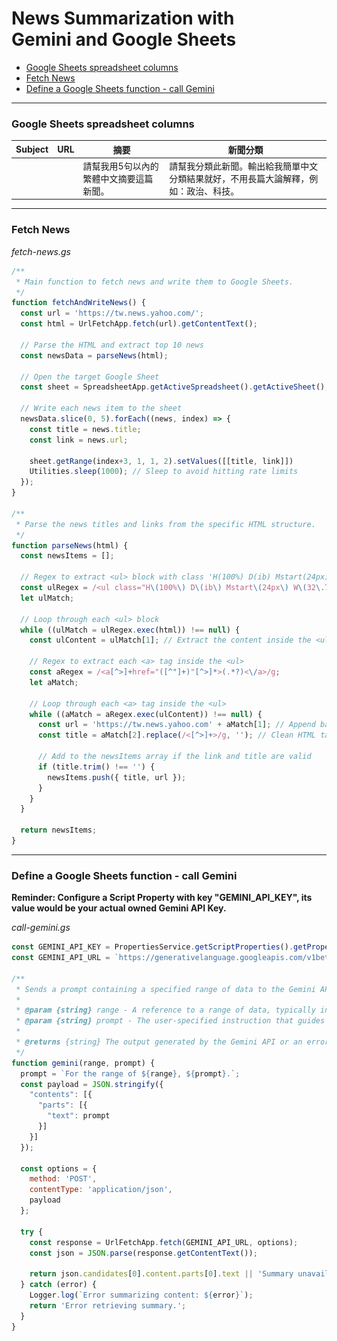 <h1 style="display: flex; justify-content: space-between; align-items: center;">
    News Summarization with Gemini and Google Sheets
    <img src="CloudMile-logo.gif" alt="GIF" style="height: 2em;" />
</h1>

- [Google Sheets spreadsheet columns](#google-sheets-spreadsheet-columns)
- [Fetch News](#fetch-news)
- [Define a Google Sheets function - call Gemini](#define-a-google-sheets-function---call-gemini)
---
### Google Sheets spreadsheet columns
| Subject | URL | 摘要 | 新聞分類 |
|---------|-----|------|---------|
|         |     | 請幫我用5句以內的繁體中文摘要這篇新聞。 | 請幫我分類此新聞。輸出給我簡單中文分類結果就好，不用長篇大論解釋，例如：政治、科技。 |

---

### Fetch News
<em>fetch-news.gs</em>
```javascript
/**
 * Main function to fetch news and write them to Google Sheets.
 */
function fetchAndWriteNews() {
  const url = 'https://tw.news.yahoo.com/';
  const html = UrlFetchApp.fetch(url).getContentText();
  
  // Parse the HTML and extract top 10 news
  const newsData = parseNews(html);
  
  // Open the target Google Sheet
  const sheet = SpreadsheetApp.getActiveSpreadsheet().getActiveSheet();
  
  // Write each news item to the sheet
  newsData.slice(0, 5).forEach((news, index) => {
    const title = news.title;
    const link = news.url;
    
    sheet.getRange(index+3, 1, 1, 2).setValues([[title, link]])
    Utilities.sleep(1000); // Sleep to avoid hitting rate limits
  });
}

/**
 * Parse the news titles and links from the specific HTML structure.
 */
function parseNews(html) {
  const newsItems = [];
  
  // Regex to extract <ul> block with class 'H(100%) D(ib) Mstart(24px) W(32.7%)'
  const ulRegex = /<ul class="H\(100%\) D\(ib\) Mstart\(24px\) W\(32\.7%\)">([\s\S]*?)<\/ul>/g;
  let ulMatch;

  // Loop through each <ul> block
  while ((ulMatch = ulRegex.exec(html)) !== null) {
    const ulContent = ulMatch[1]; // Extract the content inside the <ul> tag

    // Regex to extract each <a> tag inside the <ul>
    const aRegex = /<a[^>]+href="([^"]+)"[^>]*>(.*?)<\/a>/g;
    let aMatch;

    // Loop through each <a> tag inside the <ul>
    while ((aMatch = aRegex.exec(ulContent)) !== null) {
      const url = 'https://tw.news.yahoo.com' + aMatch[1]; // Append base URL if needed
      const title = aMatch[2].replace(/<[^>]+>/g, ''); // Clean HTML tags from the title

      // Add to the newsItems array if the link and title are valid
      if (title.trim() !== '') {
        newsItems.push({ title, url });
      }
    }
  }

  return newsItems;
}

```

---

### Define a Google Sheets function - call Gemini
<b>Reminder: Configure a Script Property with key "GEMINI_API_KEY", its value would be your actual owned Gemini API Key.</b>

<em>call-gemini.gs</em>
```javascript
const GEMINI_API_KEY = PropertiesService.getScriptProperties().getProperty("GEMINI_API_KEY"); // Replace with your Gemini API key
const GEMINI_API_URL = `https://generativelanguage.googleapis.com/v1beta/models/gemini-1.5-flash-latest:generateContent?key=${GEMINI_API_KEY}`; // Example endpoint

/**
 * Sends a prompt containing a specified range of data to the Gemini API and retrieves a summary.
 *
 * @param {string} range - A reference to a range of data, typically in a Google Sheets context.
 * @param {string} prompt - The user-specified instruction that guides the summary generation.
 * 
 * @returns {string} The output generated by the Gemini API or an error/fallback message.
 */
function gemini(range, prompt) {
  prompt = `For the range of ${range}, ${prompt}.`;
  const payload = JSON.stringify({
    "contents": [{
      "parts": [{
        "text": prompt
      }]
    }]
  });

  const options = {
    method: 'POST',
    contentType: 'application/json',
    payload
  };
  
  try {
    const response = UrlFetchApp.fetch(GEMINI_API_URL, options);
    const json = JSON.parse(response.getContentText());

    return json.candidates[0].content.parts[0].text || 'Summary unavailable.';
  } catch (error) {
    Logger.log(`Error summarizing content: ${error}`);
    return 'Error retrieving summary.';
  }
}
```